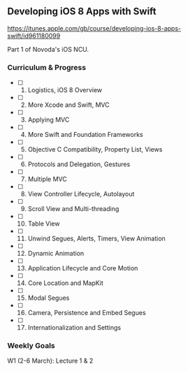 ## Developing iOS 8 Apps with Swift
https://itunes.apple.com/gb/course/developing-ios-8-apps-swift/id961180099

Part 1 of Novoda's iOS NCU.

### Curriculum & Progress

- [ ] 1. Logistics, iOS 8 Overview
- [ ] 2. More Xcode and Swift, MVC
- [ ] 3. Applying MVC
- [ ] 4. More Swift and Foundation Frameworks
- [ ] 5. Objective C Compatibility, Property List, Views
- [ ] 6. Protocols and Delegation, Gestures
- [ ] 7. Multiple MVC
- [ ] 8. View Controller Lifecycle, Autolayout
- [ ] 9. Scroll View and Multi-threading
- [ ] 10. Table View
- [ ] 11. Unwind Segues, Alerts, Timers, View Animation
- [ ] 12. Dynamic Animation
- [ ] 13. Application Lifecycle and Core Motion
- [ ] 14. Core Location and MapKit
- [ ] 15. Modal Segues
- [ ] 16. Camera, Persistence and Embed Segues
- [ ] 17. Internationalization and Settings

### Weekly Goals

W1 (2-6 March): Lecture 1 & 2
